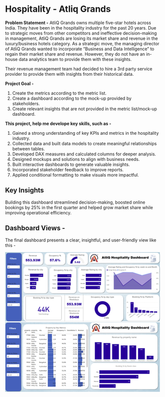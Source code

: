 # Hospitality - Atliq Grands

**Problem Statement -** AtliQ Grands owns multiple five-star hotels across India. They have been in the hospitality industry for the past 20 years. Due to strategic moves from other competitors and ineffective decision-making in management, AtliQ Grands are losing its market share and revenue in the luxury/business hotels category. As a strategic move, the managing director of AtliQ Grands wanted to incorporate “Business and Data Intelligence” to regain their market share and revenue. However, they do not have an in-house data analytics team to provide them with these insights.

Their revenue management team had decided to hire a 3rd party service provider to provide them with insights from their historical data.

**Project Goal -**
1. Create the metrics according to the metric list.
2. Create a dashboard according to the mock-up provided by stakeholders.
3. Create relevant insights that are not provided in the metric list/mock-up dashboard.

**This project, help me develope key skills, such as -**

1. Gained a strong understanding of key KPIs and metrics in the hospitality industry.
2. Collected data and built data models to create meaningful relationships between tables.
3. Developed DAX measures and calculated columns for deeper analysis.
4. Designed mockups and solutions to align with business needs.
5. Built interactive dashboards to generate valuable insights.
6. Incorporated stakeholder feedback to improve reports.
7. Applied conditional formatting to make visuals more impactful.

## Key Insights

Building this dashboard streamlined decision-making, boosted online bookings by 25% in the first quarter and helped grow market share while improving operational efficiency. 
## Dashboard Views -

The final dashboard presents a clear, insightful, and user-friendly view like this -

![image alt](https://github.com/Shriimant/PowerBI-Hotel-Revenue-Insights-/blob/c4e0ac4a22df7f3074bc7051098a54829e462f6b/Revenue%20Insights%20-%20Preview%201.png)
![image alt](https://github.com/Shriimant/PowerBI-Hotel-Revenue-Insights-/blob/3f88bc861f29c730c4a4ed5c0eb089ee6d1b0ed2/Revenue%20Insights%20-%20Preview%202.png)


